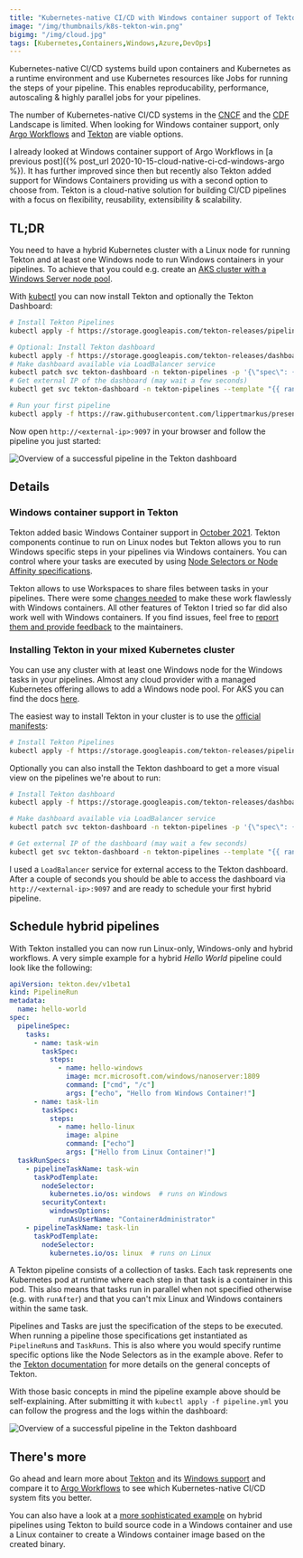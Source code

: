 ```yaml
---
title: "Kubernetes-native CI/CD with Windows container support of Tekton"
image: "/img/thumbnails/k8s-tekton-win.png"
bigimg: "/img/cloud.jpg"
tags: [Kubernetes,Containers,Windows,Azure,DevOps]
---
```


Kubernetes-native CI/CD systems build upon containers and Kubernetes as a runtime environment and use Kubernetes resources like Jobs for running the steps of your pipeline. This enables reproducability, performance, autoscaling & highly parallel jobs for your pipelines. 

The number of Kubernetes-native CI/CD systems in the [CNCF](https://landscape.cncf.io/category=continuous-integration-delivery&format=card-mode&grouping=category) and the [CDF](https://landscape.cd.foundation/card-mode?category=ci-pipeline-orchestration&grouping=category) Landscape is limited. When looking for Windows container support, only [Argo Workflows](https://argoproj.github.io/projects/argo) and [Tekton](https://tekton.dev/) are viable options.

I already looked at Windows container support of Argo Workflows in [a previous post]({% post_url 2020-10-15-cloud-native-ci-cd-windows-argo %}). It has further improved since then but recently also Tekton added support for Windows Containers providing us with a second option to choose from. Tekton is a cloud-native solution for building CI/CD pipelines with a focus on flexibility, reusability, extensibility & scalability.

## TL;DR

You need to have a hybrid Kubernetes cluster with a Linux node for running Tekton and at least one Windows node to run Windows containers in your pipelines. To achieve that you could e.g. create an [AKS cluster with a Windows Server node pool](https://docs.microsoft.com/en-us/azure/aks/windows-container-cli).

With [kubectl](https://kubernetes.io/docs/tasks/tools/install-kubectl/) you can now install Tekton and optionally the Tekton Dashboard:

```bash
# Install Tekton Pipelines
kubectl apply -f https://storage.googleapis.com/tekton-releases/pipeline/previous/v0.33.1/release.yaml

# Optional: Install Tekton dashboard
kubectl apply -f https://storage.googleapis.com/tekton-releases/dashboard/latest/tekton-dashboard-release.yaml
# Make dashboard available via LoadBalancer service
kubectl patch svc tekton-dashboard -n tekton-pipelines -p '{\"spec\": {\"type\": \"LoadBalancer\"}}'
# Get external IP of the dashboard (may wait a few seconds)
kubectl get svc tekton-dashboard -n tekton-pipelines --template "{{ range (index .status.loadBalancer.ingress 0) }}{{.}}{{ end }}"

# Run your first pipeline
kubectl apply -f https://raw.githubusercontent.com/lippertmarkus/presentations/main/2021-02-FOSDEM-CICD/hello-world-pipelines/tekton.yml
```

Now open `http://<external-ip>:9097` in your browser and follow the pipeline you just started:

<div class="center" markdown="1">
  <img class="lazy" alt="Overview of a successful pipeline in the Tekton dashboard" data-src="/assets/posts/k8s-native-ci-cd-windows-tekton/finished-pipeline.png" />
</div>

## Details

### Windows container support in Tekton

Tekton added basic Windows Container support in [October 2021](https://github.com/tektoncd/pipeline/issues/1826). Tekton components continue to run on Linux nodes but Tekton allows you to run Windows specific steps in your pipelines via Windows containers. You can control where your tasks are executed by using [Node Selectors or Node Affinity specifications](https://tekton.dev/docs/pipelines/windows/#scheduling-tasks-on-windows-nodes).

Tekton allows to use Workspaces to share files between tasks in your pipelines. There were some [changes needed](https://github.com/tektoncd/pipeline/issues/4473) to make these work flawlessly with Windows containers. All other features of Tekton I tried so far did also work well with Windows containers. If you find issues, feel free to [report them and provide feedback](https://github.com/tektoncd/pipeline) to the maintainers.


### Installing Tekton in your mixed Kubernetes cluster

You can use any cluster with at least one Windows node for the Windows tasks in your pipelines. Almost any cloud provider with a managed Kubernetes offering allows to add a Windows node pool. For AKS you can find the docs [here](https://docs.microsoft.com/en-us/azure/aks/windows-container-cli).

The easiest way to install Tekton in your cluster is to use the [official manifests](https://storage.googleapis.com/tekton-releases/pipeline/previous/v0.32.0/release.yaml):

```bash
# Install Tekton Pipelines
kubectl apply -f https://storage.googleapis.com/tekton-releases/pipeline/previous/v0.33.1/release.yaml
```

Optionally you can also install the Tekton dashboard to get a more visual view on the pipelines we're about to run:
```bash
# Install Tekton dashboard
kubectl apply -f https://storage.googleapis.com/tekton-releases/dashboard/latest/tekton-dashboard-release.yaml

# Make dashboard available via LoadBalancer service
kubectl patch svc tekton-dashboard -n tekton-pipelines -p '{\"spec\": {\"type\": \"LoadBalancer\"}}'

# Get external IP of the dashboard (may wait a few seconds)
kubectl get svc tekton-dashboard -n tekton-pipelines --template "{{ range (index .status.loadBalancer.ingress 0) }}{{.}}{{ end }}"
```

I used a `LoadBalancer` service for external access to the Tekton dashboard. After a couple of seconds you should be able to access the dashboard via `http://<external-ip>:9097` and are ready to schedule your first hybrid pipeline.

## Schedule hybrid pipelines

With Tekton installed you can now run Linux-only, Windows-only and hybrid workflows. A very simple example for a hybrid *Hello World* pipeline could look like the following:

```yaml
apiVersion: tekton.dev/v1beta1
kind: PipelineRun
metadata:
  name: hello-world
spec:
  pipelineSpec:
    tasks:
      - name: task-win
        taskSpec:
          steps:
            - name: hello-windows
              image: mcr.microsoft.com/windows/nanoserver:1809
              command: ["cmd", "/c"]
              args: ["echo", "Hello from Windows Container!"]
      - name: task-lin
        taskSpec:
          steps:
            - name: hello-linux
              image: alpine
              command: ["echo"]
              args: ["Hello from Linux Container!"]    
  taskRunSpecs:
    - pipelineTaskName: task-win
      taskPodTemplate:
        nodeSelector:
          kubernetes.io/os: windows  # runs on Windows
        securityContext:
          windowsOptions:
            runAsUserName: "ContainerAdministrator"
    - pipelineTaskName: task-lin
      taskPodTemplate:
        nodeSelector:
          kubernetes.io/os: linux  # runs on Linux
```

A Tekton pipeline consists of a collection of tasks. Each task represents one Kubernetes pod at runtime where each step in that task is a container in this pod. This also means that tasks run in parallel when not specified otherwise (e.g. with `runAfter`) and that you can't mix Linux and Windows containers within the same task.

Pipelines and Tasks are just the specification of the steps to be executed. When running a pipeline those specifications get instantiated as `PipelineRun`s and `TaskRun`s. This is also where you would specify runtime specific options like the Node Selectors as in the example above. Refer to the [Tekton documentation](https://tekton.dev/docs/concepts/) for more details on the general concepts of Tekton.

With those basic concepts in mind the pipeline example above should be self-explaining. After submitting it with `kubectl apply -f pipeline.yml` you can follow the progress and the logs within the dashboard:

<div class="center" markdown="1">
  <img class="lazy" alt="Overview of a successful pipeline in the Tekton dashboard" data-src="/assets/posts/k8s-native-ci-cd-windows-tekton/finished-pipeline.png" />
</div>

## There's more

Go ahead and learn more about [Tekton](https://tekton.dev/docs/overview/) and its [Windows support](https://tekton.dev/docs/pipelines/windows/) and compare it to [Argo Workflows](https://argoproj.github.io/projects/argo) to see which Kubernetes-native CI/CD system fits you better.

You can also have a look at a [more sophisticated example](https://github.com/lippertmarkus/presentations/blob/main/2021-02-FOSDEM-CICD/pipelines/out/tekton-crane.yml) on hybrid pipelines using Tekton to build source code in a Windows container and use a Linux container to create a Windows container image based on the created binary.